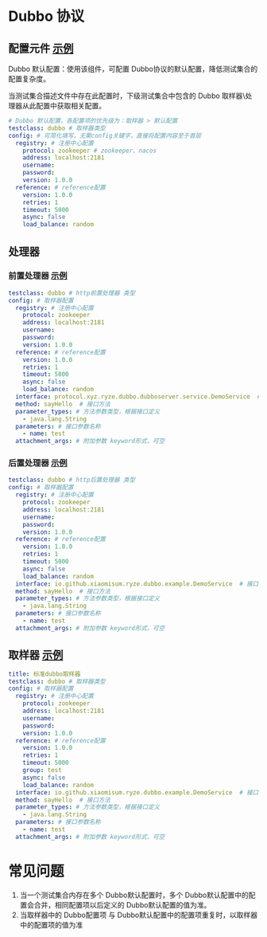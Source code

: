 # Dubbo 协议

## 配置元件 [示例](../template/配置元件/dubbo_defaults.yaml)

Dubbo 默认配置：使用该组件，可配置 Dubbo协议的默认配置，降低测试集合的配置复杂度。

当测试集合描述文件中存在此配置时，下级测试集合中包含的 Dubbo 取样器\处理器从此配置中获取相关配置。

```yaml
# Dubbo 默认配置，各配置项的优先级为：取样器 > 默认配置
testclass: dubbo # 取样器类型
config: # 可简化填写，无需config关键字，直接将配置内容至于首层
  registry: # 注册中心配置
    protocol: zookeeper # zookeeper、nacos
    address: localhost:2181
    username:
    password:
    version: 1.0.0
  reference: # reference配置
    version: 1.0.0
    retries: 1
    timeout: 5000
    async: false
    load_balance: random
```

## 处理器

### 前置处理器 [示例](../template/处理器/dubbo_preprocessor.yaml)

```yaml
testclass: dubbo # http前置处理器 类型
config: # 取样器配置
  registry: # 注册中心配置
    protocol: zookeeper
    address: localhost:2181
    username:
    password:
    version: 1.0.0
  reference: # reference配置
    version: 1.0.0
    retries: 1
    timeout: 5000
    async: false
    load_balance: random
  interface: protocol.xyz.ryze.dubbo.dubboserver.service.DemoService  # 接口类名全称
  method: sayHello  # 接口方法
  parameter_types: # 方法参数类型，根据接口定义
    - java.lang.String
  parameters: # 接口参数名称
    - name: test
  attachment_args: # 附加参数 keyword形式，可空
```

### 后置处理器 [示例](../template/处理器/dubbo_postprocessor.yaml)

```yaml
testclass: dubbo # http后置处理器 类型
config: # 取样器配置
  registry: # 注册中心配置
    protocol: zookeeper
    address: localhost:2181
    username:
    password:
    version: 1.0.0
  reference: # reference配置
    version: 1.0.0
    retries: 1
    timeout: 5000
    async: false
    load_balance: random
  interface: io.github.xiaomisum.ryze.dubbo.example.DemoService  # 接口类名全称
  method: sayHello  # 接口方法
  parameter_types: # 方法参数类型，根据接口定义
    - java.lang.String
  parameters: # 接口参数名称
    - name: test
  attachment_args: # 附加参数 keyword形式，可空
```

## 取样器 [示例](../template/取样器/dubbo_sampler.yaml)

```yaml
title: 标准dubbo取样器
testclass: dubbo # 取样器类型
config: # 取样器配置
  registry: # 注册中心配置
    protocol: zookeeper
    address: localhost:2181
    username:
    password:
    version: 1.0.0
  reference: # reference配置
    version: 1.0.0
    retries: 1
    timeout: 5000
    group: test
    async: false
    load_balance: random
  interface: io.github.xiaomisum.ryze.dubbo.example.DemoService  # 接口类名全称
  method: sayHello  # 接口方法
  parameter_types: # 方法参数类型，根据接口定义
    - java.lang.String
  parameters: # 接口参数名称
    - name: test
  attachment_args: # 附加参数 keyword形式，可空
```

# 常见问题

1. 当一个测试集合内存在多个 Dubbo默认配置时，多个 Dubbo默认配置中的配置会合并，相同配置项以后定义的 Dubbo默认配置的值为准。
2. 当取样器中的 Dubbo配置项 与 Dubbo默认配置中的配置项重复时，以取样器中的配置项的值为准